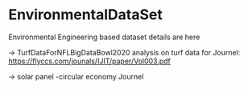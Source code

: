 # EnvironmentalDataSet

Environmental Engineering based dataset details are here


-> TurfDataForNFLBigDataBowl2020 analysis on turf data for Journel: https://flyccs.com/jounals/IJIT/paper/Vol003.pdf


-> solar panel -circular economy Journel
